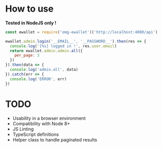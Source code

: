 # How to use

**Tested in NodeJS only !**

```javascript
const ewallet = require('omg-ewallet')('http://localhost:4000/api')

ewallet.admin.login('__EMAIL__', '__PASSWORD__').then(res => {
  console.log('[%s] logged in !', res.user.email)
  return ewallet.admin.admin.all({
    per_page: 3
  })
}).then(data => {
  console.log('admin.all', data)
}).catch(err => {
  console.log('ERROR', err)
})
```

# TODO

- Usability in a browser environment
- Compatibility with Node 8+
- JS Linting
- TypeScript definitions
- Helper class to handle paginated results
